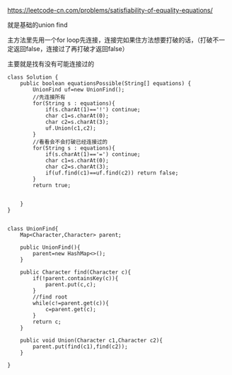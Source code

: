 https://leetcode-cn.com/problems/satisfiability-of-equality-equations/

就是基础的union find

主方法里先用一个for loop先连接，连接完如果住方法想要打破的话，（打破不一定返回false，连接过了再打破才返回false）

主要就是找有没有可能连接过的

```` 
class Solution {
    public boolean equationsPossible(String[] equations) {
        UnionFind uf=new UnionFind();
        //先连接所有
        for(String s : equations){
            if(s.charAt(1)=='!') continue;
            char c1=s.charAt(0);
            char c2=s.charAt(3);
            uf.Union(c1,c2);
        }
        //看看会不会打破已经连接过的
        for(String s : equations){
            if(s.charAt(1)=='=') continue;
            char c1=s.charAt(0);
            char c2=s.charAt(3);
            if(uf.find(c1)==uf.find(c2)) return false;
        }
        return true;


    }
}


class UnionFind{
    Map<Character,Character> parent;

    public UnionFind(){
        parent=new HashMap<>();
    }

    public Character find(Character c){
        if(!parent.containsKey(c)){
            parent.put(c,c);
        }
        //find root
        while(c!=parent.get(c)){
            c=parent.get(c);
        }
        return c;
    }

    public void Union(Character c1,Character c2){
        parent.put(find(c1),find(c2));
    }
    
}
````








